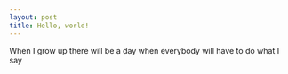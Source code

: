 ```yaml
---
layout: post
title: Hello, world!
---
```

When I grow up
there will be a day
when everybody will have to do
what I say

